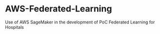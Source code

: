 # AWS-Federated-Learning
Use of AWS SageMaker in the development of PoC Federated Learning for Hospitals 

